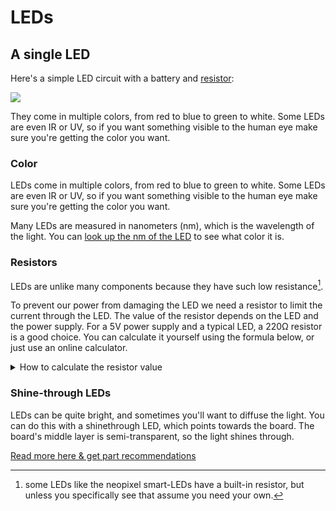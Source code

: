 # LEDs

## A single LED

Here's a simple LED circuit with a battery and [resistor](#resistors):

![](https://cloud-78tz90mvz-hack-club-bot.vercel.app/0screenshot_2024-03-02_at_09.55.48.png)

They come in multiple colors, from red to blue to green to white. Some LEDs are even IR or UV, so if you want something visible to the human eye make sure you're getting the color you want.

### Color

LEDs come in multiple colors, from red to blue to green to white. Some LEDs are even IR or UV, so if you want something visible to the human eye make sure you're getting the color you want.

Many LEDs are measured in nanometers (nm), which is the wavelength of the light. You can [look up the nm of the LED](https://en.wikipedia.org/wiki/Visible_spectrum#Spectral_colors) to see what color it is.

### Resistors

LEDs are unlike many components because they have such low resistance[^0]. 

[^0]: some LEDs like the neopixel smart-LEDs have a built-in resistor, but unless you specifically see that assume you need your own.

To prevent our power from damaging the LED we need a resistor to limit the current through the LED. The value of the resistor depends on the LED and the power supply. For a 5V power supply and a typical LED, a 220Ω resistor is a good choice. You can calculate it yourself using the formula below, or just use an online calculator.

<details>
<summary>How to calculate the resistor value</summary>

You can use the following formula to calculate the resistor value:

```
R = (V - Vf) / I
```

Where:
R = resistance in ohms
V = voltage of the power supply (usually 1.5, 3, or 5V)
Vf = forward voltage of the LED (usually 2V)
I = current through the LED (usually 20mA)
</details>

### Shine-through LEDs

LEDs can be quite bright, and sometimes you'll want to diffuse the light. You can do this with a shinethrough LED, which points towards the board. The board's middle layer is semi-transparent, so the light shines through.

[Read more here & get part recommendations](https://github.com/witnessmenow/Brian-Lough-Hardware/tree/main/Hardware/Side%20Mounted%20LED%20Tester)

<!-- ## A strip of LEDs -->

<!-- ## Addressable LEDs -->